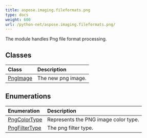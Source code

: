 ```yaml
---
title: aspose.imaging.fileformats.png
type: docs
weight: 600
url: /python-net/aspose.imaging.fileformats.png/
---
```



The module handles Png file format processing.

## **Classes**
| **Class** | **Description** |
| :- | :- |
| [PngImage](/imaging/python-net/aspose.imaging.fileformats.png/pngimage/) | The new png image. |
## **Enumerations**
| **Enumeration** | **Description** |
| :- | :- |
| [PngColorType](/imaging/python-net/aspose.imaging.fileformats.png/pngcolortype/) | Represents the PNG image color type. |
| [PngFilterType](/imaging/python-net/aspose.imaging.fileformats.png/pngfiltertype/) | The png filter type. |
